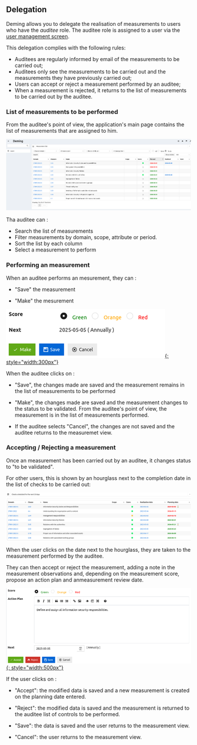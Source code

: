 ## Delegation

Deming allows you to delegate the realisation of measurements to users who have the *auditee* role.
The auditee role is assigned to a user via the [user management screen](config.md/#users).

This delegation complies with the following rules:

- Auditees are regularly informed by email of the measurements to be carried out;
- Auditees only see the measurements to be carried out and the measurements they have previously carried out;
- Users can accept or reject a measurement performed by an auditee;
- When a measurement is rejected, it returns to the list of measurements to be carried out by the auditee.


### List of measurements to be performed

From the auditee's point of view, the application's main page contains the list of measurements that are assigned to him.

[![Screenshot](images/d1.png)](images/d1.png)

Tha auditee can :

- Search the list of measurements
- Filter measurements by domain, scope, attribute or period.
- Sort the list by each column
- Select a measurement to perform


### Performing an measurement

When an auditee performs an mesurement, they can :

- "Save" the measurement

- "Make" the mesurement

[![Screenshot](images/d2.png){: style="width:300px"}](images/d2.png)

When the auditee clicks on :

- "Save", the changes made are saved and the measurement remains in the list of measurements to be performed

- "Make", the changes made are saved and the measurement changes to the status to be validated. From the auditee's point of view, the measurement is in the list of measurements performed.

- If the auditee selects "Cancel", the changes are not saved and the auditee returns to the measuremet view.


### Accepting / Rejecting a measurement

Once an measurement has been carried out by an auditee, it changes status to "to be validated".

For other users, this is shown by an hourglass next to the completion date in the list of checks to be carried out:

[![Screenshot](images/d3.png)](images/d3.png)

When the user clicks on the date next to the hourglass, they are taken to the measurement performed by the auditee.

They can then accept or reject the measurement, adding a note in the measurement observations and, depending on the measurement score, propose an action plan and anmeasurement review date.

[![Screenshot](images/d4.png){: style="width:500px"}](images/d4.png)

If the user clicks on :

- "Accept": the modified data is saved and a new measurement is created on the planning date entered.

- "Reject": the modified data is saved and the measurement is returned to the auditee list of controls to be performed.

- "Save": the data is saved and the user returns to the measurement view.

- "Cancel": the user returns to the measurement view.
